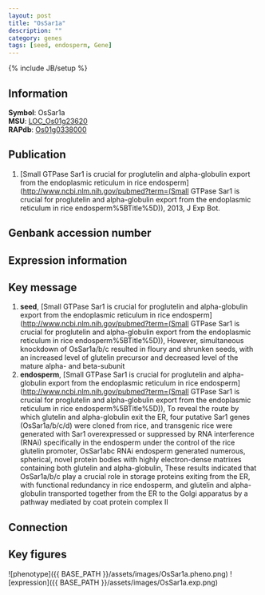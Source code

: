 ```yaml
---
layout: post
title: "OsSar1a"
description: ""
category: genes
tags: [seed, endosperm, Gene]
---
```

{% include JB/setup %}

## Information
__Symbol__: OsSar1a  
__MSU__: [LOC_Os01g23620](http://rice.plantbiology.msu.edu/cgi-bin/ORF_infopage.cgi?orf=LOC_Os01g23620)  
__RAPdb__: [Os01g0338000](http://rapdb.dna.affrc.go.jp/viewer/gbrowse_details/irgsp1?name=Os01g0338000)  

## Publication
1. [Small GTPase Sar1 is crucial for proglutelin and alpha-globulin export from the endoplasmic reticulum in rice endosperm](http://www.ncbi.nlm.nih.gov/pubmed?term=(Small GTPase Sar1 is crucial for proglutelin and alpha-globulin export from the endoplasmic reticulum in rice endosperm%5BTitle%5D)), 2013, J Exp Bot.

## Genbank accession number

## Expression information

## Key message
1. __seed__, [Small GTPase Sar1 is crucial for proglutelin and alpha-globulin export from the endoplasmic reticulum in rice endosperm](http://www.ncbi.nlm.nih.gov/pubmed?term=(Small GTPase Sar1 is crucial for proglutelin and alpha-globulin export from the endoplasmic reticulum in rice endosperm%5BTitle%5D)),  However, simultaneous knockdown of OsSar1a/b/c resulted in floury and shrunken seeds, with an increased level of glutelin precursor and decreased level of the mature alpha- and beta-subunit
2. __endosperm__, [Small GTPase Sar1 is crucial for proglutelin and alpha-globulin export from the endoplasmic reticulum in rice endosperm](http://www.ncbi.nlm.nih.gov/pubmed?term=(Small GTPase Sar1 is crucial for proglutelin and alpha-globulin export from the endoplasmic reticulum in rice endosperm%5BTitle%5D)),  To reveal the route by which glutelin and alpha-globulin exit the ER, four putative Sar1 genes (OsSar1a/b/c/d) were cloned from rice, and transgenic rice were generated with Sar1 overexpressed or suppressed by RNA interference (RNAi) specifically in the endosperm under the control of the rice glutelin promoter, OsSar1abc RNAi endosperm generated numerous, spherical, novel protein bodies with highly electron-dense matrixes containing both glutelin and alpha-globulin, These results indicated that OsSar1a/b/c play a crucial role in storage proteins exiting from the ER, with functional redundancy in rice endosperm, and glutelin and alpha-globulin transported together from the ER to the Golgi apparatus by a pathway mediated by coat protein complex II

## Connection

## Key figures
![phenotype]({{ BASE_PATH }}/assets/images/OsSar1a.pheno.png)
![expression]({{ BASE_PATH }}/assets/images/OsSar1a.exp.png)


